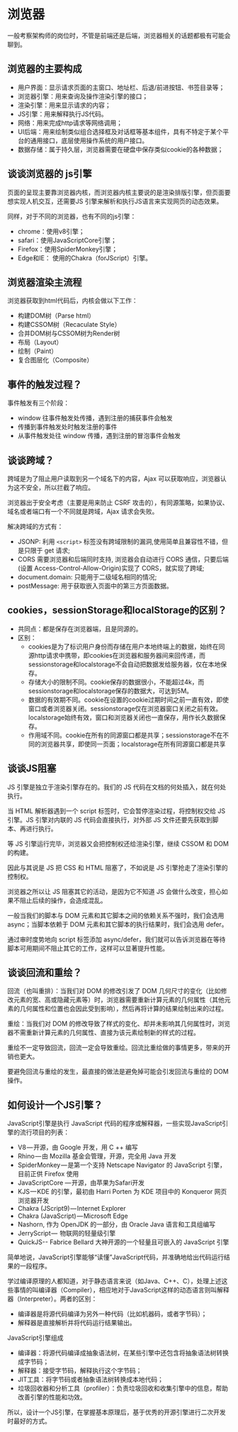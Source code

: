 # 浏览器
一般考察架构师的岗位时，不管是前端还是后端，浏览器相关的话题都极有可能会聊到。

## 浏览器的主要构成
- 用户界面：显示请求页面的主窗口、地址栏、后退/前进按钮、书签目录等；
- 浏览器引擎：用来查询及操作渲染引擎的接口；
- 渲染引擎：用来显示请求的内容；
- JS引擎：用来解释执行JS代码。
- 网络：用来完成http请求等网络调用；
- UI后端：用来绘制类似组合选择框及对话框等基本组件，具有不特定于某个平台的通用接口，底层使用操作系统的用户接口。
- 数据存储：属于持久层，浏览器需要在硬盘中保存类似cookie的各种数据；

## 谈谈浏览器的 js引擎
页面的呈现主要靠浏览器内核，而浏览器内核主要说的是渲染排版引擎，但页面要想实现人机交互，还需要JS 引擎来解析和执行JS语言来实现网页的动态效果。

同样，对于不同的浏览器，也有不同的js引擎：
- chrome：使用v8引擎；
- safari：使用JavaScriptCore引擎；
- Firefox：使用SpiderMonkey引擎；
- Edge和IE： 使用的Chakra（forJScript）引擎。

## 浏览器渲染主流程
浏览器获取到html代码后，内核会做以下工作：
- 构建DOM树（Parse html）
- 构建CSSOM树（Recaculate Style）
- 合并DOM树与CSSOM树为Render树
- 布局（Layout）
- 绘制（Paint）
- 复合图层化（Composite）

## 事件的触发过程？
事件触发有三个阶段：
- window 往事件触发处传播，遇到注册的捕获事件会触发
- 传播到事件触发处时触发注册的事件
- 从事件触发处往 window 传播，遇到注册的冒泡事件会触发

## 谈谈跨域？
跨域是为了阻止用户读取到另一个域名下的内容，Ajax 可以获取响应，浏览器认为这不安全，所以拦截了响应。

浏览器出于安全考虑（主要是用来防止 CSRF 攻击的），有同源策略，如果协议、域名或者端口有一个不同就是跨域，Ajax 请求会失败。

解决跨域的方式有：
- JSONP: 利用 `<script>` 标签没有跨域限制的漏洞,使用简单且兼容性不错，但是只限于 get 请求;
- CORS 需要浏览器和后端同时支持, 浏览器会自动进行 CORS 通信，只要后端(设置 Access-Control-Allow-Origin)实现了 CORS，就实现了跨域;
- document.domain: 只能用于二级域名相同的情况;
- postMessage: 用于获取嵌入页面中的第三方页面数据。

## cookies，sessionStorage和localStorage的区别？
- 共同点：都是保存在浏览器端，且是同源的。
- 区别：
  - cookies是为了标识用户身份而存储在用户本地终端上的数据，始终在同源http请求中携带，即cookies在浏览器和服务器间来回传递，而sessionstorage和localstorage不会自动把数据发给服务器，仅在本地保存。
  - 存储大小的限制不同。cookie保存的数据很小，不能超过4k，而sessionstorage和localstorage保存的数据大，可达到5M。
  - 数据的有效期不同。cookie在设置的cookie过期时间之前一直有效，即使窗口或者浏览器关闭。sessionstorage仅在浏览器窗口关闭之前有效。localstorage始终有效，窗口和浏览器关闭也一直保存，用作长久数据保存。
  - 作用域不同。cookie在所有的同源窗口都是共享；sessionstorage不在不同的浏览器共享，即使同一页面；localstorage在所有同源窗口都是共享
  
## 谈谈JS阻塞
JS 引擎是独立于渲染引擎存在的。我们的 JS 代码在文档的何处插入，就在何处执行。

当 HTML 解析器遇到一个 script 标签时，它会暂停渲染过程，将控制权交给 JS 引擎。JS 引擎对内联的 JS 代码会直接执行，对外部 JS 文件还要先获取到脚本、再进行执行。

等 JS 引擎运行完毕，浏览器又会把控制权还给渲染引擎，继续 CSSOM 和 DOM 的构建。 

因此与其说是 JS 把 CSS 和 HTML 阻塞了，不如说是 JS 引擎抢走了渲染引擎的控制权。

浏览器之所以让 JS 阻塞其它的活动，是因为它不知道 JS 会做什么改变，担心如果不阻止后续的操作，会造成混乱。

一般当我们的脚本与 DOM 元素和其它脚本之间的依赖关系不强时，我们会选用 async；当脚本依赖于 DOM 元素和其它脚本的执行结果时，我们会选用 defer。

通过审时度势地向 script 标签添加 async/defer，我们就可以告诉浏览器在等待脚本可用期间不阻止其它的工作，这样可以显著提升性能。

## 谈谈回流和重绘？
回流（也叫重排）：当我们对 DOM 的修改引发了 DOM 几何尺寸的变化（比如修改元素的宽、高或隐藏元素等）时，浏览器需要重新计算元素的几何属性（其他元素的几何属性和位置也会因此受到影响），然后再将计算的结果绘制出来的过程。

重绘：当我们对 DOM 的修改导致了样式的变化、却并未影响其几何属性时，浏览器不需重新计算元素的几何属性、直接为该元素绘制新的样式的过程。

重绘不一定导致回流，回流一定会导致重绘。回流比重绘做的事情更多，带来的开销也更大。

要避免回流与重绘的发生，最直接的做法是避免掉可能会引发回流与重绘的 DOM 操作。

## 如何设计一个JS引擎？
JavaScript引擎是执行 JavaScript 代码的程序或解释器，一些实现JavaScript引擎的流行项目的列表：
- V8 — 开源，由 Google 开发，用 C ++ 编写
- Rhino — 由 Mozilla 基金会管理，开源，完全用 Java 开发
- SpiderMonkey — 是第一个支持 Netscape Navigator 的 JavaScript 引擎，目前正供 Firefox 使用
- JavaScriptCore — 开源，由苹果为Safari开发
- KJS — KDE 的引擎，最初由 Harri Porten 为 KDE 项目中的 Konqueror 网页浏览器开发
- Chakra (JScript9) — Internet Explorer
- Chakra (JavaScript) — Microsoft Edge
- Nashorn, 作为 OpenJDK 的一部分，由 Oracle Java 语言和工具组编写
- JerryScript —  物联网的轻量级引擎
- QuickJS-- Fabrice Bellard 大神开源的一个轻量且可嵌入的 JavaScript 引擎

简单地说，JavaScript引擎能够“读懂”JavaScript代码，并准确地给出代码运行结果的一段程序。

学过编译原理的人都知道，对于静态语言来说（如Java、C++、C），处理上述这些事情的叫编译器（Compiler），相应地对于JavaScript这样的动态语言则叫解释器（Interpreter）。两者的区别：
- 编译器是将源代码编译为另外一种代码（比如机器码，或者字节码）；
- 解释器是直接解析并将代码运行结果输出。

JavaScript引擎组成
- 编译器：将源代码编译成抽象语法树，在某些引擎中还包含将抽象语法树转换成字节码；
- 解释器：接受字节码，解释执行这个字节码；
- JIT工具：将字节码或者抽象语法树转换成本地代码；
- 垃圾回收器和分析工具（profiler）：负责垃圾回收和收集引擎中的信息，帮助改善引擎的性能和功效。

所以，设计一个JS引擎，在掌握基本原理后，基于优秀的开源引擎进行二次开发时最好的方式。